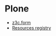 # Plone

- [z3c.form](z3cform.md)
- [Resources registry](https://docs.plone.org/adapt-and-extend/theming/resourceregistry.html)
